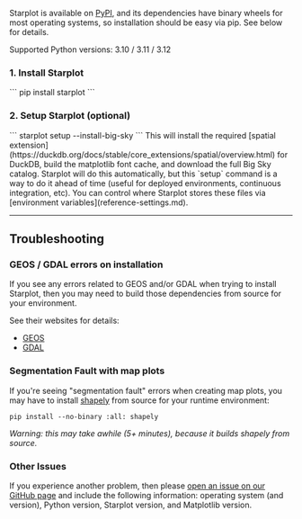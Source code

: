 Starplot is available on [PyPI](https://pypi.org/project/starplot/), and its dependencies have binary wheels for most operating systems, so installation should be easy via pip. See below for details.

Supported Python versions: 3.10 / 3.11 / 3.12


<h3>1. Install Starplot</h3>
```
pip install starplot
```

<h3>2. Setup Starplot (optional)</h3>
```
starplot setup --install-big-sky
```
This will install the required [spatial extension](https://duckdb.org/docs/stable/core_extensions/spatial/overview.html) for DuckDB, build the matplotlib font cache, and download the full Big Sky catalog. Starplot will do this automatically, but this `setup` command is a way to do it ahead of time (useful for deployed environments, continuous integration, etc). You can control where Starplot stores these files via [environment variables](reference-settings.md).


---

## Troubleshooting

### GEOS / GDAL errors on installation

If you see any errors related to GEOS and/or GDAL when trying to install Starplot, then you may need to build those dependencies from source for your environment.

See their websites for details:

- [GEOS](https://libgeos.org/)
- [GDAL](https://gdal.org/)

### Segmentation Fault with map plots

If you're seeing "segmentation fault" errors when creating map plots, you may have to install [shapely](https://shapely.readthedocs.io/en/stable/index.html) from source for your runtime environment:
```
pip install --no-binary :all: shapely
```
*Warning: this may take awhile (5+ minutes), because it builds shapely from source.*

### Other Issues

If you experience another problem, then please [open an issue on our GitHub page](https://github.com/steveberardi/starplot/issues) and include the following information: operating system (and version), Python version, Starplot version, and Matplotlib version.

<br/><br/><br/>
